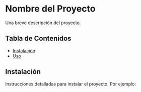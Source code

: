 # Nombre del Proyecto

Una breve descripción del proyecto.

## Tabla de Contenidos

- [Instalación](#instalación)
- [Uso](#uso)

## Instalación

Instrucciones detalladas para instalar el proyecto. Por ejemplo:
